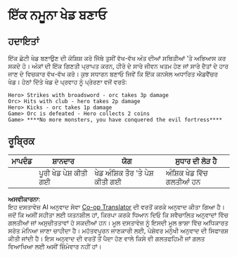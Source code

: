 <!--
CO_OP_TRANSLATOR_METADATA:
{
  "original_hash": "24201cf428c7edba1ccec2a78a0dd8f8",
  "translation_date": "2025-08-25T22:38:27+00:00",
  "source_file": "6-space-game/6-end-condition/assignment.md",
  "language_code": "pa"
}
-->
# ਇੱਕ ਨਮੂਨਾ ਖੇਡ ਬਣਾਓ

## ਹਦਾਇਤਾਂ

ਇੱਕ ਛੋਟੀ ਖੇਡ ਬਣਾਉਣ ਦੀ ਕੋਸ਼ਿਸ਼ ਕਰੋ ਜਿੱਥੇ ਤੁਸੀਂ ਵੱਖ-ਵੱਖ ਅੰਤ ਦੀਆਂ ਸਥਿਤੀਆਂ 'ਤੇ ਅਭਿਆਸ ਕਰ ਸਕਦੇ ਹੋ। ਅੰਕਾਂ ਦੀ ਇੱਕ ਗਿਣਤੀ ਪ੍ਰਾਪਤ ਕਰਨ, ਹੀਰੋ ਦੇ ਸਾਰੇ ਜੀਵਨ ਖਤਮ ਹੋਣ ਜਾਂ ਸਾਰੇ ਦੈਤਾਂ ਦੇ ਹਾਰ ਜਾਣ ਦੇ ਵਿਚਕਾਰ ਵੱਖ-ਵੱਖ ਕਰੋ। ਕੁਝ ਸਧਾਰਨ ਬਣਾਓ ਜਿਵੇਂ ਕਿ ਇੱਕ ਕਨਸੋਲ ਅਧਾਰਿਤ ਐਡਵੈਂਚਰ ਖੇਡ। ਹੇਠਾਂ ਦਿੱਤੇ ਖੇਡ ਦੇ ਪ੍ਰਵਾਹ ਨੂੰ ਪ੍ਰੇਰਣਾ ਵਜੋਂ ਵਰਤੋ:

```
Hero> Strikes with broadsword - orc takes 3p damage
Orc> Hits with club - hero takes 2p damage
Hero> Kicks - orc takes 1p damage
Game> Orc is defeated - Hero collects 2 coins
Game> ****No more monsters, you have conquered the evil fortress****
```

## ਰੂਬ੍ਰਿਕ

| ਮਾਪਦੰਡ | ਸ਼ਾਨਦਾਰ                | ਯੋਗ                      | ਸੁਧਾਰ ਦੀ ਲੋੜ ਹੈ          |
| -------- | ---------------------- | --------------------------- | -------------------------- |
|          | ਪੂਰੀ ਖੇਡ ਪੇਸ਼ ਕੀਤੀ ਗਈ | ਖੇਡ ਅੰਸ਼ਿਕ ਤੌਰ 'ਤੇ ਪੇਸ਼ ਕੀਤੀ ਗਈ | ਅੰਸ਼ਿਕ ਖੇਡ ਵਿੱਚ ਗਲਤੀਆਂ ਹਨ |

**ਅਸਵੀਕਾਰਨਾ**:  
ਇਹ ਦਸਤਾਵੇਜ਼ AI ਅਨੁਵਾਦ ਸੇਵਾ [Co-op Translator](https://github.com/Azure/co-op-translator) ਦੀ ਵਰਤੋਂ ਕਰਕੇ ਅਨੁਵਾਦ ਕੀਤਾ ਗਿਆ ਹੈ। ਜਦੋਂ ਕਿ ਅਸੀਂ ਸਹੀਤਾ ਲਈ ਯਤਨਸ਼ੀਲ ਹਾਂ, ਕਿਰਪਾ ਕਰਕੇ ਧਿਆਨ ਦਿਓ ਕਿ ਸਵੈਚਾਲਿਤ ਅਨੁਵਾਦਾਂ ਵਿੱਚ ਗਲਤੀਆਂ ਜਾਂ ਅਸੁਚੀਤਤਾਵਾਂ ਹੋ ਸਕਦੀਆਂ ਹਨ। ਮੂਲ ਦਸਤਾਵੇਜ਼ ਨੂੰ ਇਸਦੀ ਮੂਲ ਭਾਸ਼ਾ ਵਿੱਚ ਅਧਿਕਾਰਤ ਸਰੋਤ ਮੰਨਿਆ ਜਾਣਾ ਚਾਹੀਦਾ ਹੈ। ਮਹੱਤਵਪੂਰਨ ਜਾਣਕਾਰੀ ਲਈ, ਪੇਸ਼ੇਵਰ ਮਨੁੱਖੀ ਅਨੁਵਾਦ ਦੀ ਸਿਫਾਰਸ਼ ਕੀਤੀ ਜਾਂਦੀ ਹੈ। ਇਸ ਅਨੁਵਾਦ ਦੀ ਵਰਤੋਂ ਤੋਂ ਪੈਦਾ ਹੋਣ ਵਾਲੇ ਕਿਸੇ ਵੀ ਗਲਤਫਹਿਮੀ ਜਾਂ ਗਲਤ ਵਿਆਖਿਆ ਲਈ ਅਸੀਂ ਜ਼ਿੰਮੇਵਾਰ ਨਹੀਂ ਹਾਂ।